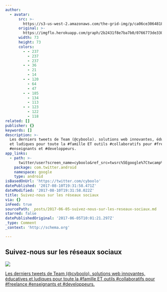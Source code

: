 ```yaml
---
author:
  - avatar:
      src: >-
        https://s3-us-west-2.amazonaws.com/the-grid-img/p/ca06ce3064818c87f4cae80eacfd20f867df8e77.jpg
      original: >-
        https://imgflo.herokuapp.com/graph/2b2431f8e7ba7b0/0766773de330380e35617af66dbd2a93/noop.jpg?input=https%3A%2F%2Fpbs.twimg.com%2Fprofile_images%2F705159924817358848%2FI2Jzuk6R_bigger.jpg
      width: 73
      height: 73
      colors:
        - - 237
          - 237
          - 237
        - - 36
          - 21
          - 14
        - - 120
          - 64
          - 47
        - - 185
          - 134
          - 113
        - - 123
          - 122
          - 118
related: []
publisher: {}
keywords: []
description: >-
  Les derniers tweets de Team (@cyboolo). solutions web innovantes, éducatives
  et ludiques pour toute la #famille ET outils #collaboratifs pour #freelance
  #enseignants et #developpeurs.
app_links:
  - path: >-
      twitter/user?screen_name=cyboolo&ref_src=twsrc%5Egoogle%7Ctwcamp%5Eandroidseo%7Ctwgr%5Eprofile
    package: com.twitter.android
    namespace: google
    type: android
isBasedOnUrl: 'https://twitter.com/cyboolo'
datePublished: '2017-08-10T19:31:58.471Z'
dateModified: '2017-08-10T19:31:58.022Z'
title: Suivez-nous sur les réseaux sociaux
via: {}
inFeed: true
sourcePath: _posts/2017-06-05-suivez-nous-sur-les-reseaux-sociaux.md
starred: false
datePublishedOriginal: '2017-06-05T10:01:21.297Z'
_type: Comment
_context: 'http://schema.org'

---
```

## **Suivez-nous sur les réseaux sociaux**
![](https://the-grid-user-content.s3-us-west-2.amazonaws.com/d8039f47-8916-47ec-9aa3-e5336bc266cb.png)

[Les derniers tweets de Team (@cyboolo). solutions web innovantes, éducatives et ludiques pour toute la \#famille ET outils \#collaboratifs pour \#freelance \#enseignants et \#developpeurs.][0]

[0]: https://twitter.com/cyboolo